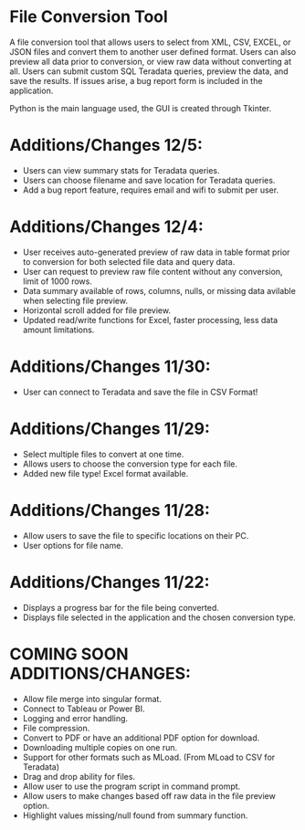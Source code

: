 # File Conversion Tool

A file conversion tool that allows users to select from XML, CSV, EXCEL, or JSON  files and convert them to another user defined format. Users can also preview all data prior to conversion, or view raw data without converting at all. Users can submit custom SQL Teradata queries, preview the data, and save the results. If issues arise, a bug report form is included in the application.

Python is the main language used, the GUI is created through Tkinter.

# Additions/Changes 12/5:
- Users can view summary stats for Teradata queries.
- Users can choose filename and save location for Teradata queries.
- Add a bug report feature, requires email and wifi to submit per user.

# Additions/Changes 12/4:
- User receives auto-generated preview of raw data in table format prior to conversion for both selected file data and query data.
- User can request to preview raw file content without any conversion, limit of 1000 rows.
- Data summary available of rows, columns, nulls, or missing data avilable when selecting file preview.
- Horizontal scroll added for file preview.
- Updated read/write functions for Excel, faster processing, less data amount limitations.

# Additions/Changes 11/30:
- User can connect to Teradata and save the file in CSV Format!

# Additions/Changes 11/29:
- Select multiple files to convert at one time.
- Allows users to choose the conversion type for each file.
- Added new file type! Excel format available.

# Additions/Changes 11/28:
- Allow users to save the file to specific locations on their PC.
- User options for file name.

# Additions/Changes 11/22:
- Displays a progress bar for the file being converted.
- Displays file selected in the application and the chosen conversion type.

# COMING SOON ADDITIONS/CHANGES:
- Allow file merge into singular format.
- Connect to Tableau or Power BI.
- Logging and error handling.
- File compression.
- Convert to PDF or have an additional PDF option for download.
- Downloading multiple copies on one run.
- Support for other formats such as MLoad. (From MLoad to CSV for Teradata)
- Drag and drop ability for files.
- Allow user to use the program script in command prompt.
- Allow users to make changes based off raw data in the file preview option.
- Highlight values missing/null found from summary function.
